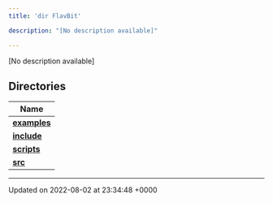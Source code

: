 ```yaml
---
title: 'dir FlavBit'

description: "[No description available]"

---
```







[No description available]

## Directories

| Name           |
| -------------- |
| **[examples](/documentation/code/gambit_sphinx/files/dir_ceac9c226c06f2d8cc942a91d8761014/#dir-examples)**  |
| **[include](/documentation/code/gambit_sphinx/files/dir_6718e6f775867ee8f236c973530b25fa/#dir-include)**  |
| **[scripts](/documentation/code/gambit_sphinx/files/dir_a067623e4190754646e2c6911441325d/#dir-scripts)**  |
| **[src](/documentation/code/gambit_sphinx/files/dir_94152b36e2a6900319663d0a0512906c/#dir-src)**  |






-------------------------------

Updated on 2022-08-02 at 23:34:48 +0000
